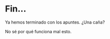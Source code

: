 # Fin...   

Ya hemos terminado con los apuntes. ¿Una caña?     

No sé por qué funciona mal esto.

